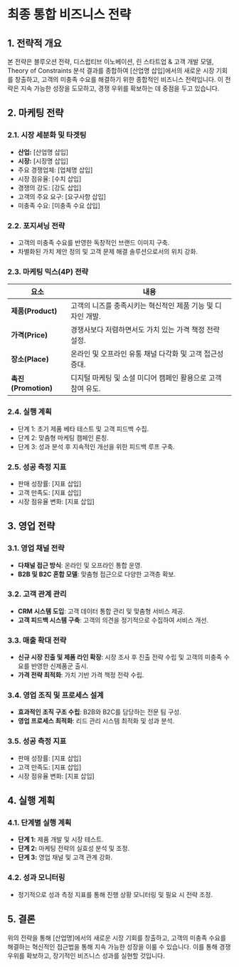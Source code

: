# 최종 통합 비즈니스 전략

## 1. 전략적 개요
본 전략은 블루오션 전략, 디스럽티브 이노베이션, 린 스타트업 & 고객 개발 모델, Theory of Constraints 분석 결과를 종합하여 [산업명 삽입]에서의 새로운 시장 기회를 창출하고, 고객의 미충족 수요를 해결하기 위한 종합적인 비즈니스 전략입니다. 이 전략은 지속 가능한 성장을 도모하고, 경쟁 우위를 확보하는 데 중점을 두고 있습니다.

## 2. 마케팅 전략

### 2.1. 시장 세분화 및 타겟팅
- **산업:** [산업명 삽입]
- **시장:** [시장명 삽입]
- 주요 경쟁업체: [업체명 삽입]
- 시장 점유율: [수치 삽입]
- 경쟁의 강도: [강도 삽입]
- 고객의 주요 요구: [요구사항 삽입]
- 미충족 수요: [미충족 수요 삽입]

### 2.2. 포지셔닝 전략
- 고객의 미충족 수요를 반영한 독창적인 브랜드 이미지 구축.
- 차별화된 가치 제안 정의 및 고객 문제 해결 솔루션으로서의 위치 강화.

### 2.3. 마케팅 믹스(4P) 전략
| 요소        | 내용                                                                                  |
|-----------|-------------------------------------------------------------------------------------|
| **제품(Product)**  | 고객의 니즈를 충족시키는 혁신적인 제품 기능 및 디자인 개발.                    |
| **가격(Price)**   | 경쟁사보다 저렴하면서도 가치 있는 가격 책정 전략 설정.             |
| **장소(Place)**   | 온라인 및 오프라인 유통 채널 다각화 및 고객 접근성 증대.                      |
| **촉진(Promotion)**| 디지털 마케팅 및 소셜 미디어 캠페인 활용으로 고객 참여 유도.      |

### 2.4. 실행 계획
- 단계 1: 초기 제품 베타 테스트 및 고객 피드백 수집.
- 단계 2: 맞춤형 마케팅 캠페인 론칭.
- 단계 3: 성과 분석 후 지속적인 개선을 위한 피드백 루프 구축.

### 2.5. 성공 측정 지표
- 판매 성장률: [지표 삽입]
- 고객 만족도: [지표 삽입]
- 시장 점유율 변화: [지표 삽입]

## 3. 영업 전략

### 3.1. 영업 채널 전략
- **다채널 접근 방식**: 온라인 및 오프라인 통합 운영.
- **B2B 및 B2C 혼합 모델**: 맞춤형 접근으로 다양한 고객층 확보.

### 3.2. 고객 관계 관리
- **CRM 시스템 도입**: 고객 데이터 통합 관리 및 맞춤형 서비스 제공.
- **고객 피드백 시스템 구축**: 고객의 의견을 정기적으로 수집하여 서비스 개선.

### 3.3. 매출 확대 전략
- **신규 시장 진출 및 제품 라인 확장**: 시장 조사 후 진출 전략 수립 및 고객의 미충족 수요를 반영한 신제품군 출시.
- **가격 전략 최적화**: 가치 기반 가격 책정 전략 수립.

### 3.4. 영업 조직 및 프로세스 설계
- **효과적인 조직 구조 수립**: B2B와 B2C를 담당하는 전문 팀 구성.
- **영업 프로세스 최적화**: 리드 관리 시스템 최적화 및 성과 분석.

### 3.5. 성공 측정 지표
- 판매 성장률: [지표 삽입]
- 고객 만족도: [지표 삽입]
- 시장 점유율 변화: [지표 삽입]

## 4. 실행 계획

### 4.1. 단계별 실행 계획
- **단계 1:** 제품 개발 및 시장 테스트.
- **단계 2:** 마케팅 전략의 실효성 분석 및 조정.
- **단계 3:** 영업 채널 및 고객 관계 강화.

### 4.2. 성과 모니터링
- 정기적으로 성과 측정 지표를 통해 진행 상황 모니터링 및 필요 시 전략 조정.

## 5. 결론
위의 전략을 통해 [산업명]에서의 새로운 시장 기회를 창출하고, 고객의 미충족 수요를 해결하는 혁신적인 접근법을 통해 지속 가능한 성장을 이룰 수 있습니다. 이를 통해 경쟁 우위를 확보하고, 장기적인 비즈니스 성과를 실현할 것입니다.